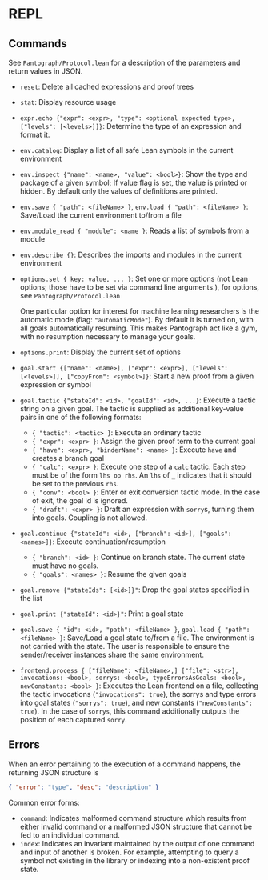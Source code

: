 # REPL

## Commands

See `Pantograph/Protocol.lean` for a description of the parameters and return values in JSON.
* `reset`: Delete all cached expressions and proof trees
* `stat`: Display resource usage
* `expr.echo {"expr": <expr>, "type": <optional expected type>, ["levels": [<levels>]]}`: Determine the
  type of an expression and format it.
* `env.catalog`: Display a list of all safe Lean symbols in the current environment
* `env.inspect {"name": <name>, "value": <bool>}`: Show the type and package of a
  given symbol; If value flag is set, the value is printed or hidden. By default
  only the values of definitions are printed.
* `env.save { "path": <fileName> }`, `env.load { "path": <fileName> }`: Save/Load the
  current environment to/from a file
* `env.module_read { "module": <name }`: Reads a list of symbols from a module
* `env.describe {}`: Describes the imports and modules in the current environment
* `options.set { key: value, ... }`: Set one or more options (not Lean options; those
  have to be set via command line arguments.), for options, see `Pantograph/Protocol.lean`

  One particular option for interest for machine learning researchers is the
  automatic mode (flag: `"automaticMode"`).  By default it is turned on, with
  all goals automatically resuming. This makes Pantograph act like a gym,
  with no resumption necessary to manage your goals.
* `options.print`: Display the current set of options
* `goal.start {["name": <name>], ["expr": <expr>], ["levels": [<levels>]], ["copyFrom": <symbol>]}`:
  Start a new proof from a given expression or symbol
* `goal.tactic {"stateId": <id>, "goalId": <id>, ...}`: Execute a tactic string on a
  given goal. The tactic is supplied as additional key-value pairs in one of the following formats:
  - `{ "tactic": <tactic> }`: Execute an ordinary tactic
  - `{ "expr": <expr> }`: Assign the given proof term to the current goal
  - `{ "have": <expr>, "binderName": <name> }`: Execute `have` and creates a branch goal
  - `{ "calc": <expr> }`: Execute one step of a `calc` tactic. Each step must
    be of the form `lhs op rhs`. An `lhs` of `_` indicates that it should be set
    to the previous `rhs`.
  - `{ "conv": <bool> }`: Enter or exit conversion tactic mode. In the case of
    exit, the goal id is ignored.
  - `{ "draft": <expr> }`: Draft an expression with `sorry`s, turning them into goals. Coupling is not allowed.
* `goal.continue {"stateId": <id>, ["branch": <id>], ["goals": <names>]}`:
  Execute continuation/resumption
  - `{ "branch": <id> }`: Continue on branch state. The current state must have no goals.
  - `{ "goals": <names> }`: Resume the given goals
* `goal.remove {"stateIds": [<id>]}"`: Drop the goal states specified in the list
* `goal.print {"stateId": <id>}"`: Print a goal state
* `goal.save { "id": <id>, "path": <fileName> }`, `goal.load { "path": <fileName> }`:
  Save/Load a goal state to/from a file. The environment is not carried with the
  state. The user is responsible to ensure the sender/receiver instances share
  the same environment.
* `frontend.process { ["fileName": <fileName>,] ["file": <str>], invocations:
  <bool>, sorrys: <bool>, typeErrorsAsGoals: <bool>, newConstants: <bool> }`:
  Executes the Lean frontend on a file, collecting the tactic invocations
  (`"invocations": true`), the sorrys and type errors into goal states
  (`"sorrys": true`), and new constants (`"newConstants": true`). In the case of
  `sorrys`, this command additionally outputs the position of each captured
  `sorry`.

## Errors

When an error pertaining to the execution of a command happens, the returning JSON structure is

``` json
{ "error": "type", "desc": "description" }
```
Common error forms:
* `command`: Indicates malformed command structure which results from either
  invalid command or a malformed JSON structure that cannot be fed to an
  individual command.
* `index`: Indicates an invariant maintained by the output of one command and
  input of another is broken. For example, attempting to query a symbol not
  existing in the library or indexing into a non-existent proof state.
